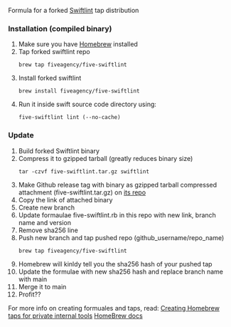 Formula for a forked [Swiftlint](https://github.com/fiveagency/Five-SwiftLint) tap distribution

### Installation (compiled binary)

1. Make sure you have [Homebrew](https://brew.sh/) installed
2. Tap forked swiftlint repo
   ```
   brew tap fiveagency/five-swiftlint
   ```
3. Install forked swiftlint
   ```
   brew install fiveagency/five-swiftlint
   ```
4. Run it inside swift source code directory using:
   ```
   five-swiftlint lint (--no-cache)
   ```

### Update 

1. Build forked Swiftlint binary 
2. Compress it to gzipped tarball (greatly reduces binary size)
   ```
   tar -czvf five-swiftlint.tar.gz swiftlint

   ```
3. Make Github release tag with binary as gzipped tarball compressed attachment (five-swiftlint.tar.gz) on [its repo](https://github.com/fiveagency/Five-SwiftLint/releases)
4. Copy the link of attached binary
5. Create new branch
6. Update formaulae five-swiftlint.rb in this repo with new link, branch name and version
7. Remove sha256 line
8. Push new branch and tap pushed repo (github_username/repo_name)
   ```
   brew tap fiveagency/five-swiftlint
   ```
9.  Homebrew will kinldy tell you the sha256 hash of your pushed tap
10. Update the formulae with new sha256 hash and replace branch name with main
11. Merge it to main
12. Profit??

For more info on creating formuales and taps, read:
[Creating Homebrew taps for private internal tools](https://medium.com/prodopsio/creating-homebrew-taps-for-private-internal-tools-c41363d58ab0)
[HomeBrew docs](https://docs.brew.sh/How-to-Create-and-Maintain-a-Tap)